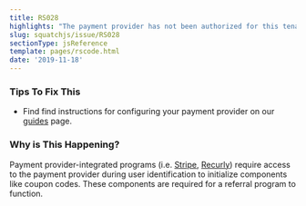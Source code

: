 ```yaml
---
title: RS028
highlights: "The payment provider has not been authorized for this tenant."
slug: squatchjs/issue/RS028
sectionType: jsReference
template: pages/rscode.html
date: '2019-11-18'
---
```


### Tips To Fix This

 - Find find instructions for configuring your payment provider on our [guides](/guides/) page. 

### Why is This Happening?

Payment provider-integrated programs (i.e. [Stripe](/developer/stripe/), [Recurly](/developer/recurly/)) require access to the payment provider during user identification to initialize components like coupon codes. 
These components are required for a referral program to function.